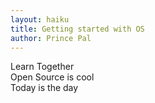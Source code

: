 ```yaml
---
layout: haiku
title: Getting started with OS
author: Prince Pal
---
```


Learn Together<br>
Open Source is cool<br>
Today is the day<br>
